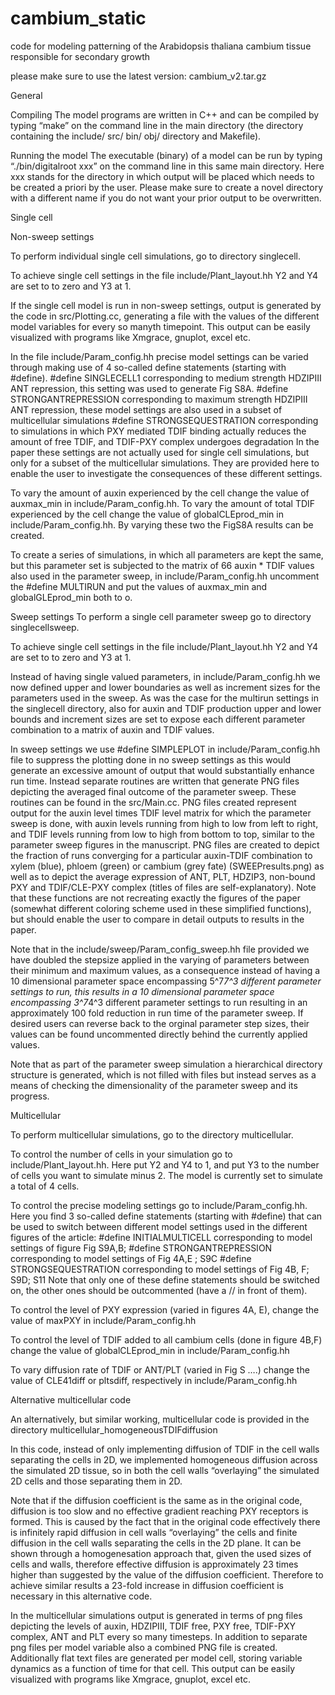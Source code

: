 # cambium_static
code for modeling patterning of the Arabidopsis thaliana cambium tissue responsible for secondary growth

please make sure to use the latest version: cambium_v2.tar.gz

General

Compiling
The model programs are written in C++ and can be compiled by typing “make” on the command line in the main directory (the directory containing the include/ src/ bin/ obj/ directory and Makefile).

Running the model
The executable (binary) of a model can be run by typing “./bin/digitalroot xxx” on the command line in this same main directory. Here xxx stands for the directory in which output will be placed which needs to be created a priori by the user. Please make sure to create a novel directory with a different name if you do not want your prior output to be overwritten.

Single cell

Non-sweep settings

To perform individual single cell simulations, go to directory singlecell. 

To achieve single cell settings in the file include/Plant_layout.hh Y2 and Y4 are set to to zero and Y3 at 1.

If the single cell model is run in non-sweep settings, output is generated by the code in src/Plotting.cc, generating a file with the values of the different model variables for every so manyth timepoint. This output can be easily visualized with programs like Xmgrace, gnuplot, excel etc.

In the file include/Param_config.hh precise model settings can be varied through making use of 4 so-called define statements (starting with #define).
#define SINGLECELL1 corresponding to medium strength HDZIPIII ANT repression, this setting was used to generate Fig S8A. 
#define STRONGANTREPRESSION corresponding to maximum strength HDZIPIII ANT repression, these model settings are also used in a subset of multicellular simulations
#define STRONGSEQUESTRATION corresponding to simulations in which PXY mediated TDIF binding actually reduces the amount of free TDIF, and TDIF-PXY complex undergoes degradation
In the paper these settings are not actually used for single cell simulations, but only for a subset of the multicellular simulations. They are provided here to enable the user to investigate the consequences of these different settings. 

To vary the amount of auxin experienced by the cell change the value of auxmax_min in include/Param_config.hh. To vary the amount of total TDIF experienced by the cell change the value of globalCLEprod_min in include/Param_config.hh. By varying these two the FigS8A results can be created.

To create a series of simulations, in which all parameters are kept the same, but this parameter set is subjected to the matrix of 66 auxin * TDIF values also used in the parameter sweep, in include/Param_config.hh uncomment the #define MULTIRUN and put the values of auxmax_min and globalGLEprod_min both to o.

Sweep settings
To perform a single cell parameter sweep go to directory singlecellsweep. 

To achieve single cell settings in the file include/Plant_layout.hh Y2 and Y4 are set to to zero and Y3 at 1.

Instead of having single valued parameters, in include/Param_config.hh we now defined upper and lower boundaries as well as increment sizes for the parameters used in the sweep. As was the case for the multirun settings in the singlecell directory, also for auxin and TDIF production upper and lower bounds and increment sizes are set to expose each different parameter combination to a matrix of auxin and TDIF values. 

In sweep settings we use #define SIMPLEPLOT in include/Param_config.hh file to suppress the plotting done in no sweep settings as this would generate an excessive amount of output that would substantially enhance run time. Instead separate routines are written that generate PNG files depicting the averaged final outcome of the parameter sweep. These routines can be found in the src/Main.cc. PNG files created represent output for the auxin level times TDIF level matrix for which the parameter sweep is done, with auxin levels running from high to low from left to right, and TDIF levels running from low to high from bottom to top, similar to the parameter sweep figures in the manuscript. PNG files are created to depict the fraction of runs converging for a particular auxin-TDIF combination to xylem (blue), phloem (green) or cambium (grey fate) (SWEEPresults.png) as well as to depict the average expression of ANT, PLT, HDZIP3, non-bound PXY and TDIF/CLE-PXY complex (titles of files are self-explanatory). Note that these functions are not recreating exactly the figures of the paper (somewhat different coloring scheme used in these simplified functions), but should enable the user to compare in detail outputs to results in the paper. 

Note that in the include/sweep/Param_config_sweep.hh file provided we have doubled the stepsize applied in the varying of parameters between their minimum and maximum values, as a consequence instead of having a 10 dimensional parameter space encompassing 5^7*7^3 different parameter settings to run, this results in a 10 dimensional parameter space encompassing 3^7*4^3 different parameter settings to run resulting in an approximately 100 fold reduction in run time of the parameter sweep.  If desired users can reverse back to the orginal parameter step sizes, their values can be found uncommented directly behind the currently applied values. 

Note that as part of the parameter sweep simulation a hierarchical directory structure is generated, which is not filled with files but instead serves as a means of checking the dimensionality of the parameter sweep and its progress.

Multicellular

To perform multicellular simulations, go to the directory multicellular.

To control the number of cells in your simulation go to include/Plant_layout.hh. Here put Y2 and Y4 to 1, and put Y3 to the number of cells you want to simulate minus 2. The model is currently set to simulate a total of 4 cells.

To control the precise modeling settings go to include/Param_config.hh. Here you find 3 so-called define statements (starting with #define) that can be used to switch between different model settings used in the different figures of the article: 
#define INITIALMULTICELL corresponding to model settings of figure Fig S9A,B;
#define STRONGANTREPRESSION corresponding to model settings of Fig 4A,E ; S9C
#define STRONGSEQUESTRATION corresponding to model settings of Fig 4B, F; S9D; S11
Note that only one of these define statements should be switched on, the other ones should be outcommented (have a // in front of them).

To control the level of PXY expression (varied in figures 4A, E), change the value of maxPXY in include/Param_config.hh

To control the level of TDIF added to all cambium cells (done in figure 4B,F) change the value of  globalCLEprod_min in include/Param_config.hh

To vary diffusion rate of TDIF or ANT/PLT (varied in Fig S ….) change the value of CLE41diff or pltsdiff, respectively in include/Param_config.hh

Alternative multicellular code 

An alternatively, but similar working, multicellular code is provided in the directory multicellular_homogeneousTDIFdiffusion

In this code, instead of only implementing diffusion of TDIF in the cell walls separating the cells in 2D, we implemented homogeneous diffusion across the simulated 2D tissue, so in both the cell walls “overlaying” the simulated 2D cells and those separating them in 2D. 

Note that if the diffusion coefficient is the same as in the original code, diffusion is too slow and no effective gradient reaching PXY receptors is formed. This is caused by the fact that in the original code effectively there is infinitely rapid diffusion in cell walls “overlaying” the cells and finite diffusion in the cell walls separating the cells in the 2D plane. It can be shown through a homogenesation approach that, given the used sizes of cells and walls, therefore effective diffusion is approximately 23 times higher than suggested by the value of the diffusion coefficient. Therefore to achieve similar results a 23-fold increase in diffusion coefficient is necessary in this alternative code.

In the multicellular simulations output is generated in terms of png files depicting the levels of auxin, HDZIPIII, TDIF free, PXY free, TDIF-PXY complex, ANT and PLT every so many timesteps. In addition to separate png files per model variable also a combined PNG file is created.
Additionally flat text files are generated per model cell, storing variable dynamics as a function of time for that cell. This output can be easily visualized with programs like Xmgrace, gnuplot, excel etc.

